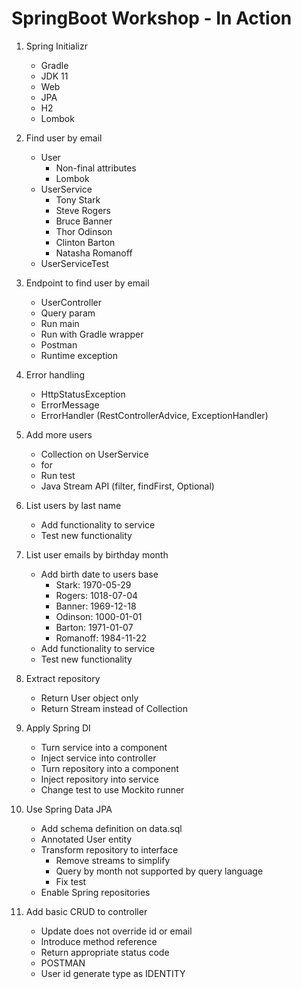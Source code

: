 # SpringBoot Workshop - In Action

1. Spring Initializr
    - Gradle
    - JDK 11
    - Web
    - JPA
    - H2
    - Lombok
    
2. Find user by email
    - User
        - Non-final attributes
        - Lombok
    - UserService
        - Tony Stark
        - Steve Rogers
        - Bruce Banner
        - Thor Odinson
        - Clinton Barton
        - Natasha Romanoff
    - UserServiceTest

3. Endpoint to find user by email
    - UserController
    - Query param
    - Run main
    - Run with Gradle wrapper
    - Postman
    - Runtime exception
   
4. Error handling
    - HttpStatusException
    - ErrorMessage
    - ErrorHandler (RestControllerAdvice, ExceptionHandler)
   
5. Add more users
    - Collection on UserService
    - for
    - Run test
    - Java Stream API (filter, findFirst, Optional)

6. List users by last name
    - Add functionality to service
    - Test new functionality
    
7. List user emails by birthday month
    - Add birth date to users base
        - Stark: 1970-05-29
        - Rogers: 1018-07-04
        - Banner: 1969-12-18
        - Odinson: 1000-01-01
        - Barton: 1971-01-07
        - Romanoff: 1984-11-22
    - Add functionality to service
    - Test new functionality

8. Extract repository
    - Return User object only
    - Return Stream instead of Collection

9. Apply Spring DI
    - Turn service into a component
    - Inject service into controller
    - Turn repository into a component
    - Inject repository into service
    - Change test to use Mockito runner
    
10. Use Spring Data JPA
    - Add schema definition on data.sql
    - Annotated User entity
    - Transform repository to interface
        - Remove streams to simplify
        - Query by month not supported by query language
        - Fix test
    - Enable Spring repositories
    
11. Add basic CRUD to controller
    - Update does not override id or email
    - Introduce method reference
    - Return appropriate status code
    - POSTMAN
    - User id generate type as IDENTITY
    